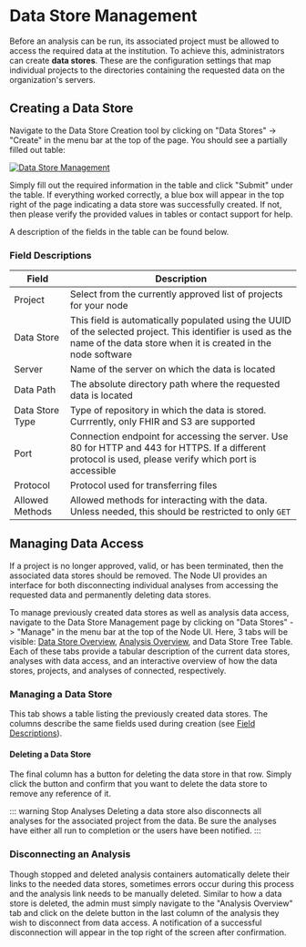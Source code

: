 # Data Store Management

Before an analysis can be run, its associated project must be allowed to access the required data at the institution. 
To achieve this, administrators can create **data stores**. These are the configuration settings that map individual 
projects to the directories containing the requested data on the organization's servers.

## Creating a Data Store
Navigate to the Data Store Creation tool by clicking on "Data Stores" -> "Create" in the menu bar at the top of the 
page. You should see a partially filled out table:

[![Data Store Management](/images/node_ui_images/data_store_creator.png)](/images/node_ui_images/data_store_creator.png)

Simply fill out the required information in the table and click "Submit" under the table. If everything worked 
correctly, a blue box will appear in the top right of the page indicating a data store was successfully created. If 
not, then please verify the provided values in tables or contact support for help.

A description of the fields in the table can be found below.

### Field Descriptions
| **Field**       | **Description**                                                                                                                                                             |
|-----------------|-----------------------------------------------------------------------------------------------------------------------------------------------------------------------------|
| Project         | Select from the currently approved list of projects for your node                                                                                                           |
| Data Store      | This field is automatically populated using the UUID of the selected project. This identifier is used as the name of the data store when it is created in the node software |
| Server          | Name of the server on which the data is located                                                                                                                             |
| Data Path       | The absolute directory path where the requested data is located                                                                                                             |
| Data Store Type | Type of repository in which the data is stored. Currrently, only FHIR and S3 are supported                                                                                  |
| Port            | Connection endpoint for accessing the server. Use 80 for HTTP and 443 for HTTPS. If a different protocol is used, please verify which port is accessible                    |
| Protocol        | Protocol used for transferring files                                                                                                                                        |
| Allowed Methods | Allowed methods for interacting with the data. Unless needed, this should be restricted to only `GET`                                                                         

## Managing Data Access
If a project is no longer approved, valid, or has been terminated, then the associated data stores should be removed. 
The Node UI provides an interface for both disconnecting individual analyses from accessing the requested data and 
permanently deleting data stores.

To manage previously created data stores as well as analysis data access, navigate to the Data Store Management page by
clicking on "Data Stores" -> "Manage" in the menu bar at the top of the Node UI. Here, 3 tabs will be visible: 
[Data Store Overview](#managing-a-data-store), [Analysis Overview](#disconnecting-an-analysis), and Data Store Tree 
Table. Each of these tabs provide a tabular description of the current data stores, analyses with data access, and an 
interactive overview of how the data stores, projects, and analyses of connected, respectively.

### Managing a Data Store
This tab shows a table listing the previously created data stores. The columns describe the same fields used during 
creation (see [Field Descriptions](#field-descriptions)).

#### Deleting a Data Store
The final column has a button for deleting the data store in that row. Simply click the button and confirm that you 
want to delete the data store to remove any reference of it.

::: warning Stop Analyses
Deleting a data store also disconnects all analyses for the associated project from the data. Be sure the analyses 
have either all run to completion or the users have been notified.
:::

### Disconnecting an Analysis
Though stopped and deleted analysis containers automatically delete their links to the needed data stores, sometimes 
errors occur during this process and the analysis link needs to be manually deleted. Similar to how a data store is 
deleted, the admin must simply navigate to the "Analysis Overview" tab and click on the delete button in the last 
column of the analysis they wish to disconnect from data access. A notification of a successful disconnection will 
appear in the top right of the screen after confirmation.
